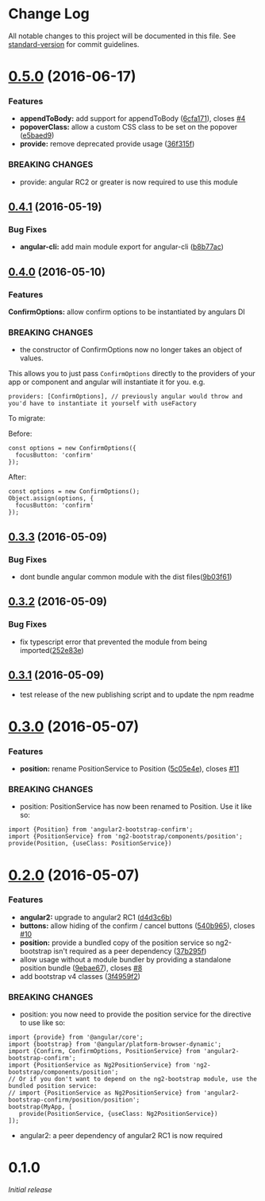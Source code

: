 # Change Log

All notable changes to this project will be documented in this file. See [standard-version](https://github.com/conventional-changelog/standard-version) for commit guidelines.

<a name="0.5.0"></a>
# [0.5.0](https://github.com/mattlewis92/angular2-bootstrap-confirm/compare/v0.4.1...v0.5.0) (2016-06-17)


### Features

* **appendToBody:** add support for appendToBody ([6cfa171](https://github.com/mattlewis92/angular2-bootstrap-confirm/commit/6cfa171)), closes [#4](https://github.com/mattlewis92/angular2-bootstrap-confirm/issues/4)
* **popoverClass:** allow a custom CSS class to be set on the popover ([e5baed9](https://github.com/mattlewis92/angular2-bootstrap-confirm/commit/e5baed9))
* **provide:** remove deprecated provide usage ([36f315f](https://github.com/mattlewis92/angular2-bootstrap-confirm/commit/36f315f))


### BREAKING CHANGES

* provide: angular RC2 or greater is now required to use this module



<a name="0.4.1"></a>
## [0.4.1](https://github.com/mattlewis92/angular2-bootstrap-confirm/compare/v0.4.0...v0.4.1) (2016-05-19)


### Bug Fixes

* **angular-cli:** add main module export for angular-cli ([b8b77ac](https://github.com/mattlewis92/angular2-bootstrap-confirm/commit/b8b77ac))



<a name="0.4.0"></a>
## [0.4.0](https://github.com/mattlewis92/angular2-bootstrap-confirm/compare/v0.3.3...v0.4.0) (2016-05-10)

### Features

**ConfirmOptions:** allow confirm options to be instantiated by angulars DI
    
### BREAKING CHANGES

* the constructor of ConfirmOptions now no longer takes an object of values.

This allows you to just pass `ConfirmOptions` directly to the providers of your app or component and angular will instantiate it for you. e.g.

```
providers: [ConfirmOptions], // previously angular would throw and you'd have to instantiate it yourself with useFactory
```

To migrate:

Before:
```
const options = new ConfirmOptions({
  focusButton: 'confirm'
});
```

After:
```
const options = new ConfirmOptions();
Object.assign(options, {
  focusButton: 'confirm'
});
```


<a name="0.3.3"></a>
## [0.3.3](https://github.com/mattlewis92/angular2-bootstrap-confirm/compare/v0.3.2...v0.3.3) (2016-05-09)


### Bug Fixes

* dont bundle angular common module with the dist files([9b03f61](https://github.com/mattlewis92/angular2-bootstrap-confirm/commit/9b03f61))



<a name="0.3.2"></a>
## [0.3.2](https://github.com/mattlewis92/angular2-bootstrap-confirm/compare/v0.3.1...v0.3.2) (2016-05-09)


### Bug Fixes

* fix typescript error that prevented the module from being imported([252e83e](https://github.com/mattlewis92/angular2-bootstrap-confirm/commit/252e83e))



<a name="0.3.1"></a>
## [0.3.1](https://github.com/mattlewis92/angular2-bootstrap-confirm/compare/0.3.0...v0.3.1) (2016-05-09)
* test release of the new publishing script and to update the npm readme


<a name="0.3.0"></a>
# [0.3.0](https://github.com/mattlewis92/angular2-bootstrap-confirm/compare/0.2.0...v0.3.0) (2016-05-07)


### Features

* **position:** rename PositionService to Position ([5c05e4e](https://github.com/mattlewis92/angular2-bootstrap-confirm/commit/5c05e4e)), closes [#11](https://github.com/mattlewis92/angular2-bootstrap-confirm/issues/11)


### BREAKING CHANGES

* position: PositionService has now been renamed to Position. Use it like so:
```
import {Position} from 'angular2-bootstrap-confirm';
import {PositionService} from 'ng2-bootstrap/components/position';
provide(Position, {useClass: PositionService})
```



<a name="0.2.0"></a>
# [0.2.0](https://github.com/mattlewis92/angular2-bootstrap-confirm/compare/v0.1.0...v0.2.0) (2016-05-07)


### Features

* **angular2:** upgrade to angular2 RC1 ([d4d3c6b](https://github.com/mattlewis92/angular2-bootstrap-confirm/commit/d4d3c6b))
* **buttons:** allow hiding of the confirm / cancel buttons ([540b965](https://github.com/mattlewis92/angular2-bootstrap-confirm/commit/540b965)), closes [#10](https://github.com/mattlewis92/angular2-bootstrap-confirm/issues/10)
* **position:** provide a bundled copy of the position service so ng2-bootstrap isn't required as a peer dependency ([37b295f](https://github.com/mattlewis92/angular2-bootstrap-confirm/commit/37b295f))
* allow usage without a module bundler by providing a standalone position bundle ([9ebae67](https://github.com/mattlewis92/angular2-bootstrap-confirm/commit/9ebae67)), closes [#8](https://github.com/mattlewis92/angular2-bootstrap-confirm/issues/8)
* add bootstrap v4 classes ([3f4959f2](https://github.com/mattlewis92/angular2-bootstrap-confirm/commit/3f4959f2))

### BREAKING CHANGES

* position: you now need to provide the position service for the directive to use like so:
```
import {provide} from '@angular/core';
import {bootstrap} from '@angular/platform-browser-dynamic';
import {Confirm, ConfirmOptions, PositionService} from 'angular2-bootstrap-confirm';
import {PositionService as Ng2PositionService} from 'ng2-bootstrap/components/position';
// Or if you don't want to depend on the ng2-bootstrap module, use the bundled position service:
// import {PositionService as Ng2PositionService} from 'angular2-bootstrap-confirm/position/position';
bootstrap(MyApp, [
   provide(PositionService, {useClass: Ng2PositionService})
]);
```
* angular2: a peer dependency of angular2 RC1 is now required



# 0.1.0
_Initial release_
